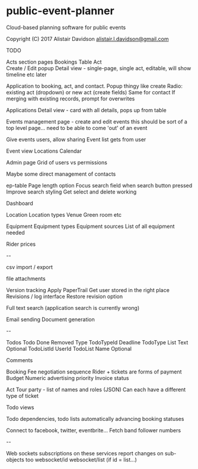 # public-event-planner

Cloud-based planning software for public events

Copyright (C) 2017 Alistair Davidson <alistair.l.davidson@gmail.com>

TODO

Acts section pages
    Bookings
        Table
    Act      
        Create / Edit popup
        Detail view - single-page, single act, editable, will show timeline etc later

Application to booking, act, and contact.
    Popup thingy like create
        Radio: existing act (dropdown) or new act (create fields)
        Same for contact
        If merging with existing records, prompt for overwrites

Applications
    Detail view - card with all details, pops up from table 

Events management page - create and edit events
    this should be sort of a top level page... need to be able to come 'out' of an event

Give events users, allow sharing
Event list gets from user

Event view
    Locations
    Calendar

Admin page
    Grid of users vs permissions

Maybe some direct management of contacts

ep-table
    Page length option
    Focus search field when search button pressed
    Improve search styling
    Get select and delete working

Dashboard

Location
    Location types
        Venue
        Green room
        etc

Equipment
    Equipment types
    Equipment sources
    List of all equipment needed

Rider prices

--

csv import / export

file attachments

Version tracking
    Apply PaperTrail
        Get user stored in the right place
        Revisions / log interface
        Restore revision option

Full text search (application search is currently wrong)

Email sending
Document generation

--

Todos
    Todo
        Done
        Removed
        Type
        TodoTypeId
        Deadline
    TodoType
        List
        Text
        Optional
        TodoListId
        UserId
    TodoList
        Name
        Optional

Comments

Booking
    Fee negotiation sequence
        Rider + tickets are forms of payment
    Budget
    Numeric advertising priority
    Invoice status

Act
    Tour party - list of names and roles (JSON)
    Can each have a different type of ticket

Todo views

Todo dependencies, todo lists automatically advancing booking statuses

Connect to facebook, twitter, eventbrite...
    Fetch band follower numbers


--

Web sockets subscriptions on these services report changes on sub-objects too
    websocket/id
    websocket/list (if id = list...)
